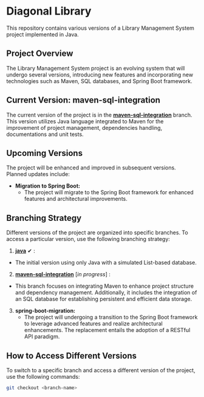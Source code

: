 # Diagonal Library

This repository contains various versions of a Library Management System project implemented in Java.

## Project Overview

The Library Management System project is an evolving system that will undergo several versions, introducing new features and incorporating new technologies such as Maven, SQL databases, and  Spring Boot framework.

## Current Version: maven-sql-integration

The current version of the project is in the [**maven-sql-integration**](https://github.com/Pris-c/library-manager/tree/maven-sql-integration) branch. This version utilizes Java language integrated to Maven for the improvement of project management, dependencies handling, documentations and unit tests.

## Upcoming Versions

The project will be enhanced and improved in subsequent versions. Planned updates include:


- **Migration to Spring Boot:**
   - The project will migrate to the Spring Boot framework for enhanced features and architectural improvements.

## Branching Strategy

Different versions of the project are organized into specific branches. To access a particular version, use the following branching strategy:

1.  [**java**](https://github.com/Pris-c/diagonal-library/tree/java/diagonal-library/src]branch) ✔ :
   - The initial version using only Java with a simulated List-based database.
    
2.  [**maven-sql-integration**](https://github.com/Pris-c/library-manager/tree/maven-sql-integration) [_in progress_] :
   - This branch focuses on integrating Maven to enhance project structure and dependency management. Additionally, it includes the integration of an SQL database for establishing persistent and efficient data storage.

3. **spring-boot-migration:**
   - The project will undergoing a transition to the Spring Boot framework to leverage advanced features and realize architectural enhancements. The replacement entails the adoption of a RESTful API paradigm.

## How to Access Different Versions

To switch to a specific branch and access a different version of the project, use the following commands:

```bash
git checkout <branch-name>
